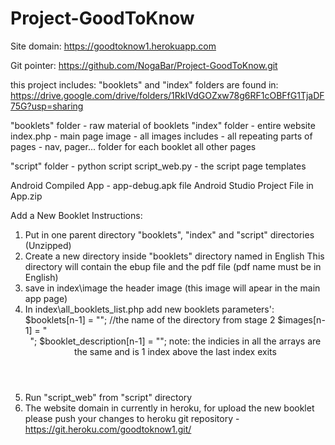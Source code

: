 # Project-GoodToKnow

Site domain: https://goodtoknow1.herokuapp.com

Git pointer: https://github.com/NogaBar/Project-GoodToKnow.git

this project includes:
"booklets" and "index" folders are found in:
https://drive.google.com/drive/folders/1RkIVdGOZxw78g6RF1cOBFfG1TjaDF75G?usp=sharing

"booklets" folder - raw material of booklets
"index" folder - entire website
    index.php - main page
    image - all images
    includes - all repeating parts of  pages - nav, pager...
    folder for each booklet
    all other pages

"script" folder - python script
    script_web.py - the script
    page templates

Android Compiled App - app-debug.apk file
Android Studio Project File in App.zip

Add a New Booklet Instructions:
1. Put in one parent directory "booklets", "index" and "script" directories (Unzipped)
2. Create a new directory inside "booklets" directory named in English
   This directory will contain the ebup file and the pdf file (pdf name must be in English)
3. save in index\image the header image (this image will apear in the main app page)
4. In index\all_booklets_list.php add new booklets parameters':
   $booklets[n-1] = "<English Name>"; //the name of the directory from stage 2
   $images[n-1] = "<Header Image File>";
   $booklet_description[n-1] = "<Hebrew Name>";
   note: the indicies in all the arrays are the same and is 1 index above the last index exits
5. Run "script_web" from "script" directory
6. The website domain in currently in heroku, for upload the new booklet please
    push your changes to heroku git repository - https://git.heroku.com/goodtoknow1.git/ 
